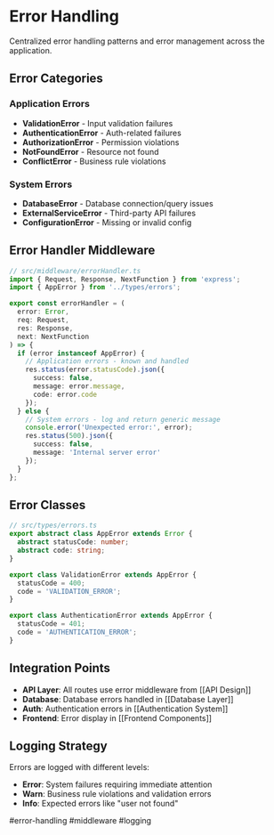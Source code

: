 # Error Handling

Centralized error handling patterns and error management across the application.

## Error Categories

### Application Errors
- **ValidationError** - Input validation failures
- **AuthenticationError** - Auth-related failures  
- **AuthorizationError** - Permission violations
- **NotFoundError** - Resource not found
- **ConflictError** - Business rule violations

### System Errors
- **DatabaseError** - Database connection/query issues
- **ExternalServiceError** - Third-party API failures
- **ConfigurationError** - Missing or invalid config

## Error Handler Middleware

```typescript
// src/middleware/errorHandler.ts
import { Request, Response, NextFunction } from 'express';
import { AppError } from '../types/errors';

export const errorHandler = (
  error: Error,
  req: Request,
  res: Response,
  next: NextFunction
) => {
  if (error instanceof AppError) {
    // Application errors - known and handled
    res.status(error.statusCode).json({
      success: false,
      message: error.message,
      code: error.code
    });
  } else {
    // System errors - log and return generic message
    console.error('Unexpected error:', error);
    res.status(500).json({
      success: false,
      message: 'Internal server error'
    });
  }
};
```

## Error Classes

```typescript
// src/types/errors.ts
export abstract class AppError extends Error {
  abstract statusCode: number;
  abstract code: string;
}

export class ValidationError extends AppError {
  statusCode = 400;
  code = 'VALIDATION_ERROR';
}

export class AuthenticationError extends AppError {
  statusCode = 401;
  code = 'AUTHENTICATION_ERROR';
}
```

## Integration Points

- **API Layer**: All routes use error middleware from [[API Design]]
- **Database**: Database errors handled in [[Database Layer]]
- **Auth**: Authentication errors in [[Authentication System]]
- **Frontend**: Error display in [[Frontend Components]]

## Logging Strategy

Errors are logged with different levels:
- **Error**: System failures requiring immediate attention
- **Warn**: Business rule violations and validation errors
- **Info**: Expected errors like "user not found"

#error-handling #middleware #logging
